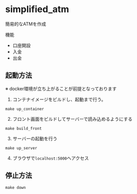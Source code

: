 # simplified_atm

簡易的なATMを作成

機能
- 口座開設
- 入金
- 出金

## 起動方法
※ docker環境が立ち上がることが前提となっております

1. コンテナイメージをビルドし、起動まで行う。
```
make up_container
```

2. フロント画面をビルドしてサーバーで読み込めるようにする
```
make build_front
```

3. サーバーの起動を行う
```
make up_server
```

4. ブラウザで`localhost:5000`へアクセス


## 停止方法
```
make down
```